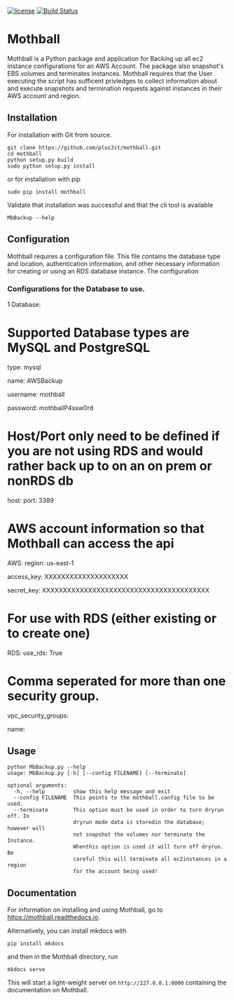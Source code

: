 [![license](https://img.shields.io/github/license/plus3it/mothball.svg)](./LICENSE)
[![Build Status](https://travis-ci.org/plus3it/mothball.svg)](https://travis-ci.org/plus3it/mothball)

# Mothball
Mothball is a Python package and application for Backing up all ec2 instance configurations for an AWS Account. The
package also snapshot's EBS volumes and terminates instances. Mothball requires that the User executing the script has 
sufficent privledges to collect information about and execute snapshots and termination requests against instances in
their AWS account and region.

## Installation

For installation with Git from source.

```
git clone https://github.com/plus3it/mothball.git
cd mothball
python setup.py build
sudo python setup.py install
```

or for installation with pip

```
sudo pip install mothball
```

Validate that installation was successful and that the cli tool is available

```
MbBackup --help
```

## Configuration

Mothball requires a configuration file.  This file contains the database type and location, authentication information,
and other necessary information for creating or using an RDS database instance.  The configuration


### Configurations for the Database to use.

1 Database:
  # Supported Database types are MySQL and PostgreSQL
  type: mysql

  name: AWSBackup

  username: mothball

  password: mothballP4ssw0rd

  # Host/Port only need to be defined if you are not using RDS and would rather back up to on an on prem or nonRDS db
  host:
  port: 3389

# AWS account information so that Mothball can access the api
AWS:
  region: us-east-1

  access_key: XXXXXXXXXXXXXXXXXXXX

  secret_key: XXXXXXXXXXXXXXXXXXXXXXXXXXXXXXXXXXXXXXXX

# For use with RDS (either existing or to create one)
RDS:
  use_rds: True
  # Comma seperated for more than one security group.
  vpc_security_groups:

  name:

## Usage

```
python MbBackup.py --help
usage: MbBackup.py [-h] [--config FILENAME] [--terminate]

optional arguments:
  -h, --help         show this help message and exit
  --config FILENAME  This points to the mothball.config file to be used.
  --terminate        This option must be used in order to turn dryrun off. In
                     dryrun mode data is storedin the database; however will
                     not snapshot the volumes nor terminate the Instance.
                     Whenthis option is used it will turn off dryrun. Be
                     careful this will terminate all ec2instances in a region
                     for the account being used!

```



## Documentation
For information on installing and using Mothball, go to https://mothball.readthedocs.io.

Alternatively, you can install mkdocs with
 ```
 pip install mkdocs
 ```
 and then in the Mothball directory, run
 ```
 mkdocs serve
 ```
 This will start a light-weight server on `http://127.0.0.1:8000` containing the documentation on Mothball.
